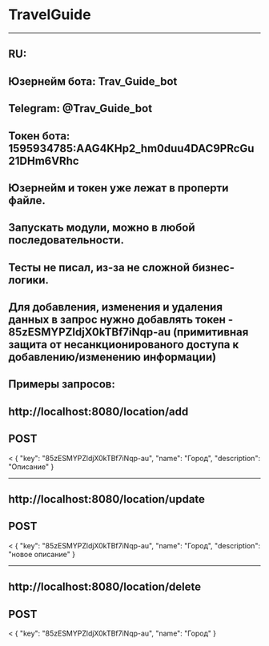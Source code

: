 # TravelGuide
---
RU:
---
Юзернейм бота: Trav_Guide_bot
---
Telegram: @Trav_Guide_bot
---
Токен бота: 1595934785:AAG4KHp2_hm0duu4DAC9PRcGu21DHm6VRhc
---
Юзернейм и токен уже лежат в проперти файле.
---
Запускать модули, можно в любой последовательности.
---
Тесты не писал, из-за не сложной бизнес-логики.
---
Для добавления, изменения и удаления данных в запрос нужно добавлять токен - 85zESMYPZldjX0kTBf7iNqp-au (примитивная защита от несанкционированого доступа к добавлению/изменению информации)
---

Примеры запросов:
---
http://localhost:8080/location/add
---
POST
---
<
{
  "key": "85zESMYPZldjX0kTBf7iNqp-au",
  "name": "Город",
  "description": "Описание"
}
>

---
http://localhost:8080/location/update
---
POST
---
<
{
  "key": "85zESMYPZldjX0kTBf7iNqp-au",
  "name": "Город",
  "description": "новое описание"
}
>

---
http://localhost:8080/location/delete
---
POST
---
<
{
  "key": "85zESMYPZldjX0kTBf7iNqp-au",
  "name": "Город"
}
>

